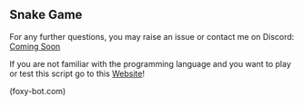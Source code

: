 ## Snake Game

For any further questions, you may raise an issue or contact me on Discord: [Coming Soon]()

If you are not familiar with the programming language and you want to play or test this script go to this [Website](https://foxy-bot.com)!

(foxy-bot.com)
